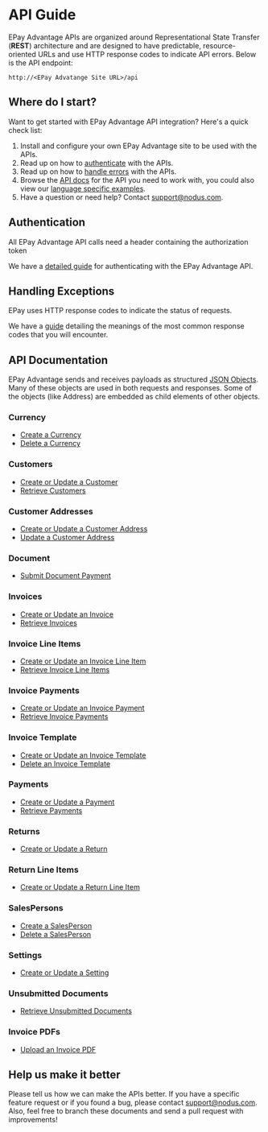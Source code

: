 API Guide
==============
EPay Advantage APIs are organized around Representational State Transfer (**REST**) architecture and are designed to have predictable, resource-oriented URLs and use HTTP response codes to indicate API errors. Below is the API endpoint:

``http://<EPay Advatange Site URL>/api``

Where do I start?
-----------------

Want to get started with EPay Advantage API integration? Here's a quick check list:

1. Install and configure your own EPay Advantage site to be used with the APIs.
2. Read up on how to [authenticate](#authentication) with the APIs. 
3. Read up on how to [handle errors](#handling-exceptions) with the APIs.
4. Browse the [API docs](#api-documentation) for the API you need to work with, you could also view our [language specific examples](Samples).
5. Have a question or need help? Contact <support@nodus.com>.


Authentication
--------------
All EPay Advantage API calls need a header containing the authorization token

We have a [detailed guide](Sections/APIs/Token.md) for authenticating with the EPay Advantage API.


Handling Exceptions
-------------------
EPay uses HTTP response codes to indicate the status of requests. 

We have a [guide](Sections/Errors.md) detailing the meanings of the most common response codes that you will encounter. 


API Documentation
-----------------
EPay Advantage sends and receives payloads as structured [JSON Objects](Sections/Objects). 
Many of these objects are used in both requests and responses. Some of the objects (like Address) are embedded
as child elements of other objects.

### Currency
* [Create a Currency](Sections/APIs/Currency.md#create-a-currency)
* [Delete a Currency](Sections/APIs/Currency.md#delete-a-currency)

### Customers
* [Create or Update a Customer](Sections/APIs/Customers.md#create-or-update-a-customer)
* [Retrieve Customers](Sections/APIs/Customers.md#retrieve-customers)

### Customer Addresses
* [Create or Update a Customer Address](Sections/APIs/Customer%20Addresses.md#create-or-update-a-customer-address)
* [Update a Customer Address](Sections/APIs/Customer%20Addresses.md#update-a-customer-address)

### Document
* [Submit Document Payment](Sections/APIs/Document.md#submit-document-payment)

### Invoices
* [Create or Update an Invoice](Sections/APIs/Invoices.md#create-or-update-an-invoice)
* [Retrieve Invoices](Sections/APIs/Invoices.md#retrieve-invoices)

### Invoice Line Items
* [Create or Update an Invoice Line Item](Sections/APIs/Invoice%20Line%20Items.md#create-or-update-an-invoice-line-item)
* [Retrieve Invoice Line Items](Sections/APIs/Invoice%20Line%20Items.md#retrieve-invoice-line-items)

### Invoice Payments
* [Create or Update an Invoice Payment](Sections/APIs/Invoice%20Payments.md#create-or-update-an-invoice-payment)
* [Retrieve Invoice Payments](Sections/APIs/Invoice%20Payments.md#retrieve-invoice-payments)

### Invoice Template
* [Create or Update an Invoice Template](Sections/APIs/Invoice%20Templates.md#create-or-update-an-invoice-template)
* [Delete an Invoice Template](Sections/APIs/Invoice%20Templates.md#delete-an-invoice-template)

### Payments
* [Create or Update a Payment](Sections/APIs/Payments.md#create-or-update-a-payment)
* [Retrieve Payments](Sections/APIs/Payments.md#retrieve-payments)

### Returns
* [Create or Update a Return](Sections/APIs/Returns.md#create-or-update-a-return)

### Return Line Items
* [Create or Update a Return Line Item](Sections/APIs/Return%20Line%20Items.md#create-or-update-a-return-line-item)

### SalesPersons
* [Create a SalesPerson](Sections/APIs/SalesPersons.md#create-a-salesperson)
* [Delete a SalesPerson](Sections/APIs/SalesPersons.md#delete-a-salesperson)

### Settings
* [Create or Update a Setting](Sections/APIs/Settings.md#create-or-update-a-setting)

### Unsubmitted Documents
* [Retrieve Unsubmitted Documents](Sections/APIs/Unsubmitted%20Documents.md#retrieve-unsubmitted-documents)

### Invoice PDFs
* [Upload an Invoice PDF](Sections/APIs/InvoicePDFs.md#upload-an-invoice-pdf)


Help us make it better
----------------------
Please tell us how we can make the APIs better. If you have a specific feature request or if you found a bug, please contact <support@nodus.com>. Also, feel free to branch these documents and send a pull request with improvements!
